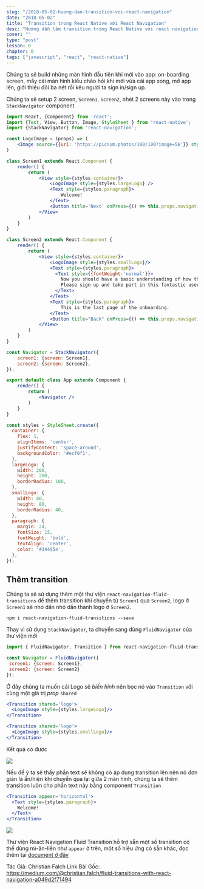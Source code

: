 ```yaml
---
slug: "/2018-05-02-huong-dan-transition-voi-react-navigation"
date: "2018-05-02"
title: "Transition trong React Native với React Navigation"
desc: "Hướng dẫn làm transition trong React Native với react navigation"
cover: ""
type: "post"
lesson: 0
chapter: 0
tags: ["javascript", "react", "react-native"]
---
```


Chúng ta sẽ build những màn hình đầu tiên khi mới vào app: on-boarding screen, mấy cái màn hình kiểu chào hỏi khi mới vừa cài app xong, mở app lên, giới thiệu đôi ba nét rồi kêu người ta sign in/sign up.

Chúng ta sẽ setup 2 screen, `Screen1`, `Screen2`, nhét 2 screens này vào trong `StackNavigator` component

```jsx
import React, {Component} from 'react';
import {Text, View, Button, Image, StyleSheet } from 'react-native';
import {StackNavigator} from 'react-navigation';

const LogoImage = (props) => (
    <Image source={{uri: 'https://picsum.photos/100/100?image=56'}} style={props.style} />
)

class Screen1 extends React.Component {
    render() {
        return (
            <View style={styles.container}>
                <LogoImage style={styles.largeLogo} />
                <Text style={styles.paragraph}>
                    Welcome!
                </Text>
                <Button title='Next' onPress={() => this.props.navigation.navigate('Screen2')} />
            </View>
        )
    }
}

class Screen2 extends React.Component {
    render() {
        return (
            <View style={styles.container}>
                <LogoImage style={styles.smallLogo}/>
                <Text style={styles.paragraph}>
                  <Text style={{fontWeight:'normal'}}>
                    Now you should have a basic understanding of how this app works. 
                    Please sign up and take part in this fantastic user experience!
                  </Text>
                </Text>  
                <Text style={styles.paragraph}>
                    This is the last page of the onboarding.
                </Text>  
                <Button title="Back" onPress={() => this.props.navigation.goBack()} />
            </View>
        )
    }
}

const Navigator = StackNavigator({
    screen1: {screen: Screen1},
    screen2: {screen: Screen2},
});

export default class App extends Component {
    render() {
        return (
            <Navigator />
        )
    }
}

const styles = StyleSheet.create({
  container: {
    flex: 1,
    alignItems: 'center',
    justifyContent: 'space-around',
    backgroundColor: '#ecf0f1',
  },
  largeLogo: {
    width: 200,
    height: 200,
    borderRadius: 100,
  },
  smallLogo: {
    width: 80,
    height: 80,
    borderRadius: 40,
  },
  paragraph: {
    margin: 24,
    fontSize: 15,
    fontWeight: 'bold',
    textAlign: 'center',
    color: '#34495e',
  },
});
```

## Thêm transition

Chúng ta sẽ sử dụng thêm một thư viện `react-navigation-fluid-transitions` để thêm transition khi chuyển từ `Screen1` qua `Screen2`, logo ở `Screen1` sẽ nhỏ dần nhỏ dần thành logo ở `Screen2`.

```
npm i react-navigation-fluid-transitions --save
```

Thay vì sử dụng `StackNavigator`, ta chuyển sang dùng `FluidNavigator` của thư viện mới

```jsx
import { FluidNavigator, Transition } from react-navigation-fluid-transitions’;

const Navigator = FluidNavigator({
 screen1: {screen: Screen1},
 screen2: {screen: Screen2}
});
```

Ở đây chúng ta muốn cái Logo sẽ *biến hình* nên bọc nó vào `Transition` với cùng một giá trị *prop* `shared`

```jsx
<Transition shared='logo'>
  <LogoImage style={styles.largeLogo}/>
</Transition>

<Transition shared='logo'>
  <LogoImage style={styles.smallLogo}/>
</Transition>
```

Kết quả có được

![](https://cdn-images-1.medium.com/max/800/1*Pg-22BI0Z_vG1mMxe9Scjg.gif)

Nếu để ý ta sẽ thấy phần text sẽ không có áp dụng transition lên nên nó đơn giản là ẩn/hiện khi chuyển qua lại giữa 2 màn hình, chúng ta sẽ thêm transition luôn cho phần text này bằng component `Transition`

```jsx
<Transition appear='horizontal'>
  <Text style={styles.paragraph}>
    Welcome!
  </Text>
</Transition>
```

![](https://cdn-images-1.medium.com/max/800/1*Da1RpwEKtsKL4fwp0oZ8Iw.gif)

Thư viện React Navigation Fluid Transition hỗ trợ sẵn một số transition có thể dùng mì-ăn-liền như `appear` ở trên, một số hiệu ứng có sẵn khác, đọc thêm tại [document ở đây](https://github.com/fram-x/FluidTransitions/blob/develop/README.md)

Tác Giả: Christian Falch
Link Bài Gốc: https://medium.com/@christian.falch/fluid-transitions-with-react-navigation-a049d2f71494